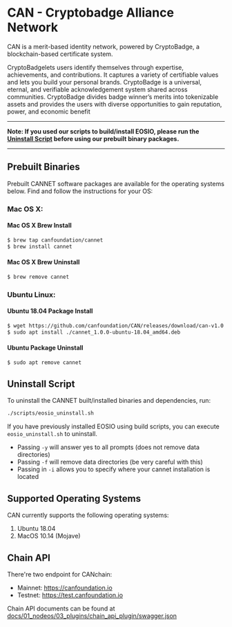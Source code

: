 
# CAN - Cryptobadge Alliance Network

CAN is a merit-based identity network, powered by CryptoBadge, a blockchain-based certificate system.

CryptoBadgelets users identify themselves through expertise, achievements, and contributions. It captures a variety of certifiable values and lets you build your personal brands. CryptoBadge is a universal, eternal, and verifiable acknowledgement system shared across communities. CryptoBadge divides badge winner’s merits into tokenizable assets and provides the users with diverse opportunities to gain reputation, power, and economic benefit

---

**Note: If you used our scripts to build/install EOSIO, please run the [Uninstall Script](#uninstall-script) before using our prebuilt binary packages.**

---

## Prebuilt Binaries

Prebuilt CANNET software packages are available for the operating systems below. Find and follow the instructions for your OS:

### Mac OS X:

#### Mac OS X Brew Install
```sh
$ brew tap canfoundation/cannet
$ brew install cannet
```
#### Mac OS X Brew Uninstall
```sh
$ brew remove cannet
```

### Ubuntu Linux:

#### Ubuntu 18.04 Package Install
```sh
$ wget https://github.com/canfoundation/CAN/releases/download/can-v1.0.0/cannet_1.0.0-ubuntu-18.04_amd64.deb
$ sudo apt install ./cannet_1.0.0-ubuntu-18.04_amd64.deb
```
#### Ubuntu Package Uninstall
```sh
$ sudo apt remove cannet
```

## Uninstall Script
To uninstall the CANNET built/installed binaries and dependencies, run:
```sh
./scripts/eosio_uninstall.sh
```

If you have previously installed EOSIO using build scripts, you can execute `eosio_uninstall.sh` to uninstall.
- Passing `-y` will answer yes to all prompts (does not remove data directories)
- Passing `-f` will remove data directories (be very careful with this)
- Passing in `-i` allows you to specify where your cannet installation is located

## Supported Operating Systems
CAN currently supports the following operating systems:  

1. Ubuntu 18.04
2. MacOS 10.14 (Mojave)

## Chain API

There're two endpoint for CANchain:
- Mainnet: https://canfoundation.io
- Testnet: https://test.canfoundation.io

Chain API documents can be found at [docs/01_nodeos/03_plugins/chain_api_plugin/swagger.json](docs/01_nodeos/03_plugins/chain_api_plugin/swagger.json)